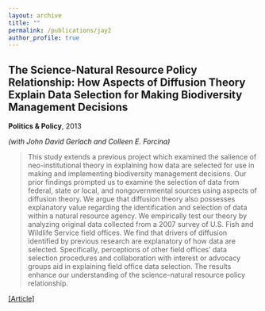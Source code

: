 ```yaml
---
layout: archive
title: ""
permalink: /publications/jay2
author_profile: true
---
```


## The Science-Natural Resource Policy Relationship: How Aspects of Diffusion Theory Explain Data Selection for Making Biodiversity Management Decisions

**Politics & Policy**, 2013

*(with John David Gerlach and Colleen E. Forcina)*

> This study extends a previous project which examined the salience of neo-institutional theory in explaining how data are selected for use in making and implementing biodiversity management decisions. Our prior findings prompted us to examine the selection of data from federal, state or local, and nongovernmental sources using aspects of diffusion theory. We argue that diffusion theory also possesses explanatory value regarding the identification and selection of data within a natural resource agency. We empirically test our theory by analyzing original data collected from a 2007 survey of U.S. Fish and Wildlife Service field offices. We find that drivers of diffusion identified by previous research are explanatory of how data are selected. Specifically, perceptions of other field offices’ data selection procedures and collaboration with interest or advocacy groups aid in explaining field office data selection. The results enhance our understanding of the science-natural resource policy relationship.

[[Article]](https://doi.org/10.1111/polp.12017) 
